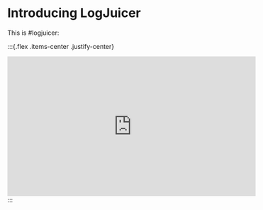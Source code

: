 # Introducing LogJuicer

This is #logjuicer:

:::{.flex .items-center .justify-center}
<iframe width="560" height="315" src="https://www.youtube.com/embed/n9oEzlhr5Dc" title="YouTube video player" frameborder="0" allow="accelerometer; autoplay; clipboard-write; encrypted-media; gyroscope; picture-in-picture" allowfullscreen></iframe>
:::
